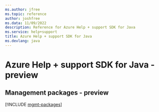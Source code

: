 ```yaml
---
ms.author: jfree
ms.topic: reference
author: joshfree
ms.data: 11/09/2022
description: Reference for Azure Help + support SDK for Java
ms.service: help+support
title: Azure Help + support SDK for Java
ms.devlang: java
---
```

# Azure Help + support SDK for Java - preview

## Management packages - preview
[!INCLUDE [mgmt-packages](help-+-support-mgmt-index.md)]